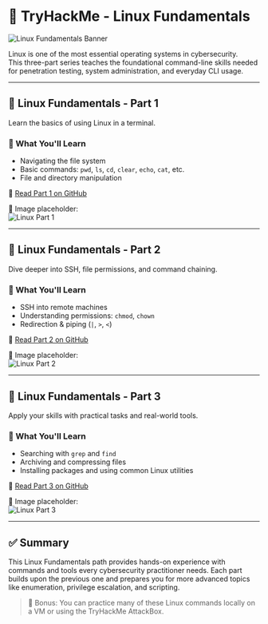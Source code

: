 # 🐧 TryHackMe - Linux Fundamentals

![Linux Fundamentals Banner](https://github.com/user-attachments/assets/d34939b6-cf40-4514-b051-4bed5d30f49a)

Linux is one of the most essential operating systems in cybersecurity.  
This three-part series teaches the foundational command-line skills needed for penetration testing, system administration, and everyday CLI usage.

---

## 📘 Linux Fundamentals - Part 1

Learn the basics of using Linux in a terminal.

### 🧠 What You'll Learn
- Navigating the file system
- Basic commands: `pwd`, `ls`, `cd`, `clear`, `echo`, `cat`, etc.
- File and directory manipulation

📎 [Read Part 1 on GitHub](https://github.com/hackkim/TryHackMe/blob/master/thm-pre-security/linux/linux-fundamentals-part-1.md)

📌 Image placeholder:  
![Linux Part 1](https://github.com/user-attachments/assets/28122c24-4402-4582-923f-ac4d0c9cc911)

---

## 📘 Linux Fundamentals - Part 2

Dive deeper into SSH, file permissions, and command chaining.

### 🧠 What You'll Learn
- SSH into remote machines
- Understanding permissions: `chmod`, `chown`
- Redirection & piping (`|`, `>`, `<`)

📎 [Read Part 2 on GitHub](https://github.com/hackkim/TryHackMe/blob/master/thm-pre-security/linux/linux-fundamentals-part-2.md)

📌 Image placeholder:  
![Linux Part 2](https://github.com/user-attachments/assets/66960212-4146-44de-8e90-981c55a4aa86)

---

## 📘 Linux Fundamentals - Part 3

Apply your skills with practical tasks and real-world tools.

### 🧠 What You'll Learn
- Searching with `grep` and `find`
- Archiving and compressing files
- Installing packages and using common Linux utilities

📎 [Read Part 3 on GitHub](https://github.com/hackkim/TryHackMe/blob/master/thm-pre-security/linux/linux-fundamentals-part-3.md)

📌 Image placeholder:  
![Linux Part 3](https://github.com/user-attachments/assets/97d02f17-e435-4865-a81a-7caffaab3000)

---

## ✅ Summary

This Linux Fundamentals path provides hands-on experience with commands and tools every cybersecurity practitioner needs. Each part builds upon the previous one and prepares you for more advanced topics like enumeration, privilege escalation, and scripting.

> 🔗 Bonus: You can practice many of these Linux commands locally on a VM or using the TryHackMe AttackBox.
